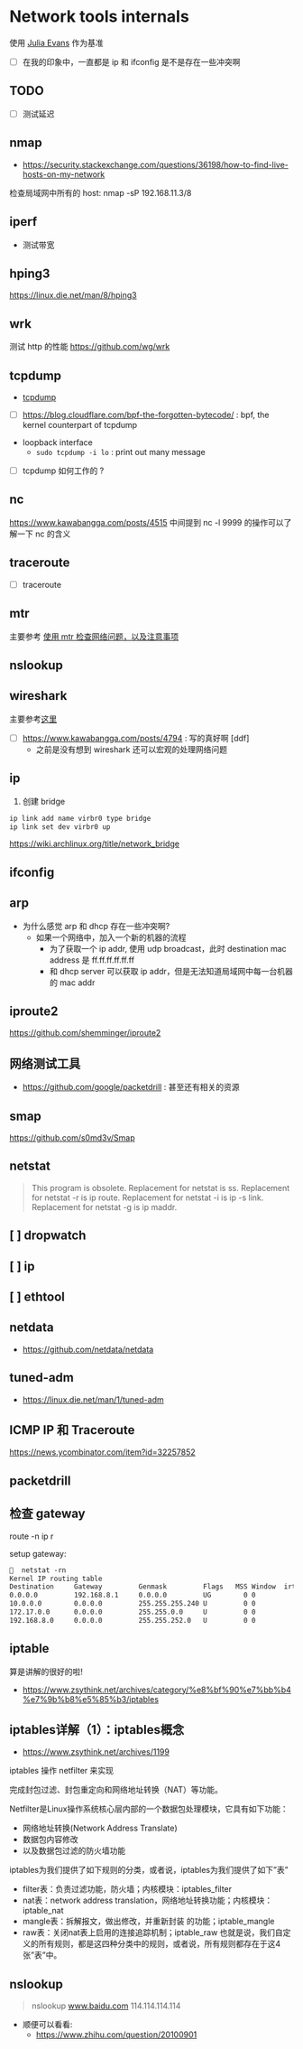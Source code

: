 # Network tools internals
使用 [Julia Evans](https://wizardzines.com/networking-tools-poster/) 作为基准

- [ ] 在我的印象中，一直都是 ip 和 ifconfig 是不是存在一些冲突啊


## TODO
- [ ] 测试延迟

## nmap
- https://security.stackexchange.com/questions/36198/how-to-find-live-hosts-on-my-network

检查局域网中所有的 host:
nmap -sP 192.168.11.3/8


## iperf
- 测试带宽

## hping3
https://linux.die.net/man/8/hping3

## wrk
测试 http 的性能
https://github.com/wg/wrk

## tcpdump
- [tcpdump](https://jvns.ca/tcpdump-zine.pdf)
- [ ] https://blog.cloudflare.com/bpf-the-forgotten-bytecode/ : bpf, the kernel counterpart of tcpdump

- loopback interface
  - `sudo tcpdump -i lo` : print out many message
- [ ] tcpdump 如何工作的 ?

## nc

https://www.kawabangga.com/posts/4515 中间提到 nc -l  9999 的操作可以了解一下 nc 的含义

## traceroute
- [ ] traceroute

## mtr

主要参考 [使用 mtr 检查网络问题，以及注意事项](https://www.kawabangga.com/posts/4275)

## nslookup

## wireshark
主要参考[这里](https://gaia.cs.umass.edu/kurose_ross/wireshark.php)

- [ ] https://www.kawabangga.com/posts/4794 : 写的真好啊  [ddf]
  - 之前是没有想到 wireshark 还可以宏观的处理网络问题

## ip

1. 创建 bridge
```sh
ip link add name virbr0 type bridge
ip link set dev virbr0 up
```

https://wiki.archlinux.org/title/network_bridge

## ifconfig

## arp

- 为什么感觉 arp 和 dhcp 存在一些冲突啊?
  - 如果一个网络中，加入一个新的机器的流程
    - 为了获取一个 ip addr, 使用 udp broadcast，此时 destination mac address 是 ff.ff.ff.ff.ff.ff
    - 和 dhcp server 可以获取 ip addr，但是无法知道局域网中每一台机器的 mac addr

## iproute2
https://github.com/shemminger/iproute2

## 网络测试工具
- https://github.com/google/packetdrill : 甚至还有相关的资源

## smap
https://github.com/s0md3v/Smap

## netstat

> This program is obsolete. Replacement for netstat is ss. Replacement for netstat -r is ip route. Replacement for netstat -i is ip -s link. Replacement for netstat -g is ip maddr.

## [ ] dropwatch

## [ ] ip

## [ ] ethtool

## netdata
- https://github.com/netdata/netdata

## tuned-adm
- https://linux.die.net/man/1/tuned-adm

## ICMP IP 和 Traceroute
https://news.ycombinator.com/item?id=32257852

## packetdrill

## 检查 gateway
route -n
ip r

setup gateway:
```txt
🧀  netstat -rn
Kernel IP routing table
Destination     Gateway         Genmask         Flags   MSS Window  irtt Iface
0.0.0.0         192.168.8.1     0.0.0.0         UG        0 0          0 wlan0
10.0.0.0        0.0.0.0         255.255.255.240 U         0 0          0 eth0
172.17.0.0      0.0.0.0         255.255.0.0     U         0 0          0 docker0
192.168.8.0     0.0.0.0         255.255.252.0   U         0 0          0 wlan0
```

## iptable
算是讲解的很好的啦!

- https://www.zsythink.net/archives/category/%e8%bf%90%e7%bb%b4%e7%9b%b8%e5%85%b3/iptables

## iptables详解（1）：iptables概念
- https://www.zsythink.net/archives/1199

iptables 操作 netfilter 来实现

完成封包过滤、封包重定向和网络地址转换（NAT）等功能。

Netfilter是Linux操作系统核心层内部的一个数据包处理模块，它具有如下功能：
- 网络地址转换(Network Address Translate)
- 数据包内容修改
- 以及数据包过滤的防火墙功能


iptables为我们提供了如下规则的分类，或者说，iptables为我们提供了如下”表”
- filter表：负责过滤功能，防火墙；内核模块：iptables_filter
- nat表：network address translation，网络地址转换功能；内核模块：iptable_nat
- mangle表：拆解报文，做出修改，并重新封装 的功能；iptable_mangle
- raw表：关闭nat表上启用的连接追踪机制；iptable_raw
也就是说，我们自定义的所有规则，都是这四种分类中的规则，或者说，所有规则都存在于这4张”表”中。


## nslookup
> nslookup www.baidu.com 114.114.114.114

- 顺便可以看看:
  - https://www.zhihu.com/question/20100901
